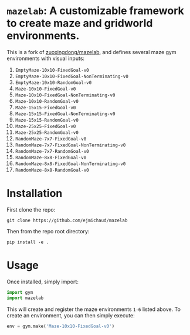 # `mazelab`: A customizable framework to create maze and gridworld environments.

This is a fork of [zuoxingdong/mazelab](https://github.com/zuoxingdong/mazelab), and defines several maze gym environments with visual inputs:
1. `EmptyMaze-10x10-FixedGoal-v0`
2. `EmptyMaze-10x10-FixedGoal-NonTerminating-v0`
3. `EmptyMaze-10x10-RandomGoal-v0`
4. `Maze-10x10-FixedGoal-v0`
5. `Maze-10x10-FixedGoal-NonTerminating-v0`
6. `Maze-10x10-RandomGoal-v0`
7. `Maze-15x15-FixedGoal-v0`
8. `Maze-15x15-FixedGoal-NonTerminating-v0`
9. `Maze-15x15-RandomGoal-v0`
10. `Maze-25x25-FixedGoal-v0`
11. `Maze-25x25-RandomGoal-v0`
12. `RandomMaze-7x7-FixedGoal-v0`
13. `RandomMaze-7x7-FixedGoal-NonTerminating-v0`
14. `RandomMaze-7x7-RandomGoal-v0`
15. `RandomMaze-8x8-FixedGoal-v0`
16. `RandomMaze-8x8-FixedGoal-NonTerminating-v0`
17. `RandomMaze-8x8-RandomGoal-v0`

# Installation

First clone the repo:
```
git clone https://github.com/ejmichaud/mazelab
```
Then from the repo root directory:
```
pip install -e .
```

# Usage

Once installed, simply import:
```python
import gym
import mazelab
```
This will create and register the maze environments `1-6` listed above. To create an environment, you can then simply execute:
```python
env = gym.make('Maze-10x10-FixedGoal-v0')
```


